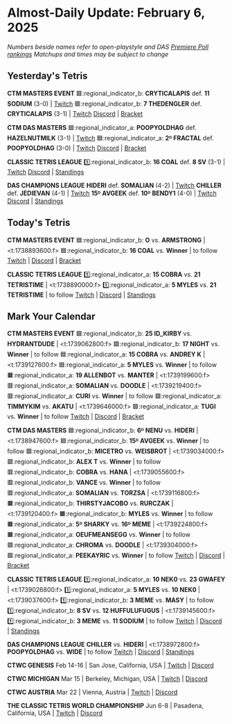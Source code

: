 # Almost-Daily Update: February 6, 2025
*Numbers beside names refer to open-playstyle and DAS [Premiere Poll rankings](https://docs.google.com/document/d/1ddYqLQp5AIR3b6RwN9SxUg1Qr8MOmR-SgrhLkjXcQxY/edit?tab=t.0)*
*Matchups and times may be subject to change*

## Yesterday's Tetris
**CTM MASTERS EVENT**
:red_square::regional_indicator_b:  **CRYTICALAPIS** def. **11 SODIUM** (3-0)  |  [Twitch](https://www.twitch.tv/videos/2373572541?t=00h27m20s)
:red_square::regional_indicator_b:  **7 THEDENGLER** def. **CRYTICALAPIS** (3-1)  |  [Twitch](https://www.twitch.tv/videos/2373572541?t=00h47m42s)
[Discord](https://go.ctm.gg/discord)  |  [Bracket](https://go.ctm.gg/event/ctm-february-2025/masters-event/)

**CTM DAS MASTERS**
:blue_square::regional_indicator_a:  **POOPYOLDHAG** def. **HAZELNUTMILK** (3-1)  |  [Twitch](https://www.twitch.tv/videos/2373431970?t=00h28m39s)
:blue_square::regional_indicator_a:  **2ᴰ FRACTAL** def. **POOPYOLDHAG** (3-0)  |  [Twitch](https://www.twitch.tv/videos/2373431970?t=01h02m54s)
[Discord](https://go.ctm.gg/discord)  |  [Bracket](https://go.ctm.gg/event/ctm-das-masters-february-2025/das-masters/)

**CLASSIC TETRIS LEAGUE**
:one::regional_indicator_b:  **16 COAL** def. **8 SV** (3-1)  |  [Twitch](https://www.twitch.tv/videos/2373578497?t=00h08m32s)
[Discord](https://tinyurl.com/classictetrisleague)  |  [Standings](https://ctlscoreboard.herokuapp.com)

**DAS CHAMPIONS LEAGUE**
**HIDERI** def. **SOMALIAN** (4-2)  |  [Twitch](https://www.twitch.tv/videos/2373482649?t=00h14m34s)
**CHILLER** def. **JEDIEVAN** (4-1)  |  [Twitch](https://www.twitch.tv/videos/2373482649?t=01h12m07s)
**15ᴰ AVGEEK** def. **10ᴰ BENDY1** (4-0)  |  [Twitch](https://www.twitch.tv/videos/2373581303?t=00h06m06s)
[Discord](https://tinyurl.com/dcltetris)  |  [Standings](https://docs.google.com/spreadsheets/d/1nEN0MAbueG36UDkpfUsPZEmAMuKif6IcLAmJ8iZhCe8/edit?gid=810776162#gid=810776162)

## Today's Tetris
**CTM MASTERS EVENT**
:blue_square::regional_indicator_b:  **O** vs. **ARMSTRONG**  |  <t:1738893600:f>
:blue_square::regional_indicator_b:  **16 COAL** vs. **Winner**  |  to follow
[Twitch](https://twitch.tv/monthlytetris)  |  [Discord](https://go.ctm.gg/discord)  |  [Bracket](https://go.ctm.gg/event/ctm-february-2025/masters-event/)

**CLASSIC TETRIS LEAGUE**
:one::regional_indicator_a:  **15 COBRA** vs. **21 TETRISTIME**  |  <t:1738890000:f>
:one::regional_indicator_a:  **5 MYLES** vs. **21 TETRISTIME**  |  to follow
[Twitch](https://twitch.tv/classictetrisleague)  |  [Discord](https://tinyurl.com/classictetrisleague)  |  [Standings](https://ctlscoreboard.herokuapp.com)

## Mark Your Calendar
**CTM MASTERS EVENT**
:green_square::regional_indicator_b:  **25 ID_KIRBY** vs. **HYDRANTDUDE**  |  <t:1739062800:f>
:green_square::regional_indicator_b:  **17 NIGHT** vs. **Winner**  |  to follow
:blue_square::regional_indicator_a:  **15 COBRA** vs. **ANDREY K**  |  <t:1739127600:f>
:blue_square::regional_indicator_a:  **5 MYLES** vs. **Winner**  |  to follow
:orange_square::regional_indicator_a:  **19 ALLENBOT** vs. **MANTER**  |  <t:1739199600:f>
:red_square::regional_indicator_a:  **SOMALIAN** vs. **DOODLE**  |  <t:1739219400:f>
:red_square::regional_indicator_a:  **CURI** vs. **Winner**  |  to follow
:green_square::regional_indicator_a:  **TIMMYKIM** vs. **AKATU**  |  <t:1739646000:f>
:green_square::regional_indicator_a:  **TUGI** vs. **Winner**  |  to follow
[Twitch](https://twitch.tv/monthlytetris)  |  [Discord](https://go.ctm.gg/event/ctm-february-2025/masters-event/)  |  [Bracket](https://go.ctm.gg/event/ctm-february-2025/masters-event/)

**CTM DAS MASTERS**
:blue_square::regional_indicator_b:  **6ᴰ NENU** vs. **HIDERI**  |  <t:1738947600:f>
:blue_square::regional_indicator_b:  **15ᴰ AVGEEK** vs. **Winner**  |  to follow
:green_square::regional_indicator_b:  **MICETRO** vs. **WEISBROT**  |  <t:1739034000:f>
:green_square::regional_indicator_b:  **ALEX T** vs. **Winner**  |  to follow
:red_square::regional_indicator_b:  **COBRA** vs. **HANA**  |  <t:1739055600:f>
:red_square::regional_indicator_b:  **VANCE** vs. **Winner**  |  to follow
:red_square::regional_indicator_a:  **SOMALIAN** vs. **TORZSA**  |  <t:1739116800:f>
:orange_square::regional_indicator_b:  **THIRSTYJACOBO** vs. **RURCZAK**  |  <t:1739120400:f>
:orange_square::regional_indicator_b:  **MYLES** vs. **Winner**  |  to follow
:orange_square::regional_indicator_a:  **5ᴰ SHARKY** vs. **16ᴰ MEME**  |  <t:1739224800:f>
:orange_square::regional_indicator_a:  **OEUFMEANSEGG** vs. **Winner**  |  to follow
:green_square::regional_indicator_a:  **CHROMA** vs. **DOODLE**  |  <t:1739304000:f>
:green_square::regional_indicator_a:  **PEEKAYRIC** vs. **Winner**  |  to follow
[Twitch](https://twitch.tv/monthlytetris)  |  [Discord](https://go.ctm.gg/discord)  |  [Bracket](https://go.ctm.gg/event/ctm-das-masters-february-2025/das-masters/)

**CLASSIC TETRIS LEAGUE**
:one::regional_indicator_a:  **10 NEK0** vs. **23 GWAFEY**  |  <t:1739026800:f>
:one::regional_indicator_a:  **5 MYLES** vs. **10 NEK0**  |  <t:1739037600:f>
:one::regional_indicator_b:  **3 MEME** vs. **MASY**  |  to follow
:one::regional_indicator_b:  **8 SV** vs. **12 HUFFULUFUGUS**  |  <t:1739145600:f>
:one::regional_indicator_b:  **3 MEME** vs. **11 SODIUM**  |  to follow
[Twitch](https://twitch.tv/classictetrisleague)  |  [Discord](https://tinyurl.com/classictetrisleague)  |  [Standings](https://ctlscoreboard.herokuapp.com)

**DAS CHAMPIONS LEAGUE**
**CHILLER** vs. **HIDERI**  |  <t:1738972800:f>
**POOPYOLDHAG** vs. **WIDE**  |  to follow
[Twitch](https://twitch.tv/dastetris)  |  [Discord](https://tinyurl.com/dcltetris)  |  [Standings](https://docs.google.com/spreadsheets/d/1nEN0MAbueG36UDkpfUsPZEmAMuKif6IcLAmJ8iZhCe8/edit?gid=810776162#gid=810776162)

**CTWC GENESIS**
Feb 14-16  |  San Jose, California, USA  |  [Twitch](https://www.twitch.tv/classictetris)  |  [Discord](https://tinyurl.com/ctwcdiscord)

**CTWC MICHIGAN**
Mar 15  |  Berkeley, Michigan, USA  |  [Twitch](https://www.twitch.tv/classictetris)  |  [Discord](https://tinyurl.com/ctwcdiscord)

**CTWC AUSTRIA**
Mar 22  |  Vienna, Austria  |  [Twitch](https://www.twitch.tv/classictetris)  |  [Discord](https://tinyurl.com/ctwcdiscord)

**THE CLASSIC TETRIS WORLD CHAMPIONSHIP**
Jun 6-8  |  Pasadena, California, USA  |  [Twitch](https://www.twitch.tv/classictetris)  |  [Discord](https://tinyurl.com/ctwcdiscord)